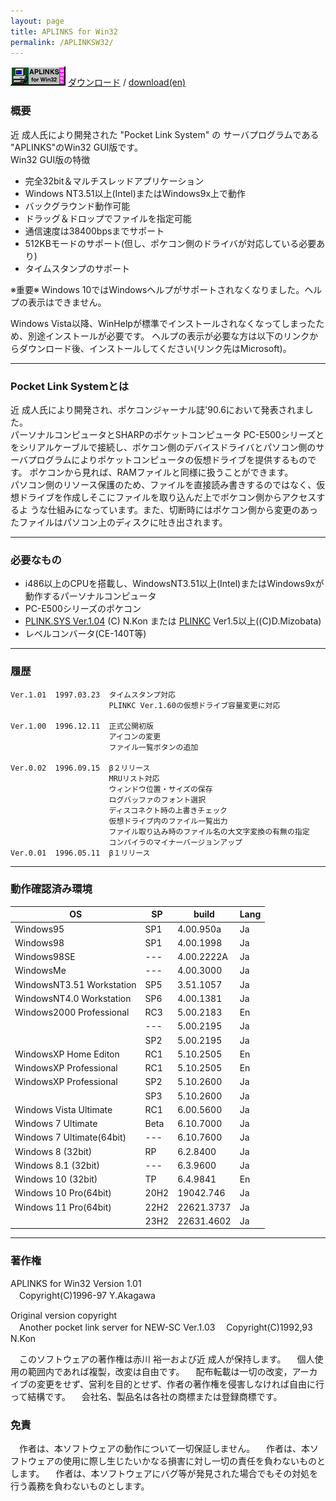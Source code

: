 ```yaml
---
layout: page
title: APLINKS for Win32
permalink: /APLINKSW32/
---
```

![logo](/assets/images/APLINKSW32logo.gif) [ダウンロード](/assets/aplinksw32-1.01.exe) / [download(en)](/assets/aplinksw32-1.02e.exe)
### 概要
近 成人氏により開発された "Pocket Link System" の サーバプログラムである "APLINKS"のWin32 GUI版です。  
Win32 GUI版の特徴
- 完全32bit＆マルチスレッドアプリケーション
- Windows NT3.51以上(Intel)またはWindows9x上で動作
- バックグラウンド動作可能
- ドラッグ＆ドロップでファイルを指定可能
- 通信速度は38400bpsまでサポート
- 512KBモードのサポート(但し、ポケコン側のドライバが対応している必要あり)
- タイムスタンプのサポート 

※重要※
Windows 10ではWindowsヘルプがサポートされなくなりました。ヘルプの表示はできません。 

Windows Vista以降、WinHelpが標準でインストールされなくなってしまったため、別途インストールが必要です。
ヘルプの表示が必要な方は以下のリンクからダウンロード後、インストールしてください(リンク先はMicrosoft)。 

---
### Pocket Link Systemとは
近 成人氏により開発され、ポケコンジャーナル誌'90.6において発表されました。  
パーソナルコンピュータとSHARPのポケットコンピュータ PC-E500シリーズとをシリアルケーブルで接続し、ポケコン側のデバイスドライバとパソコン側のサーバプログラムによりポケットコンピュータの仮想ドライブを提供するものです。
ポケコンから見れば、RAMファイルと同様に扱うことができます。  
パソコン側のリソース保護のため、ファイルを直接読み書きするのではなく、仮想ドライブを作成しそこにファイルを取り込んだ上でポケコン側からアクセスするよ うな仕組みになっています。また、切断時にはポケコン側から変更のあったファイルはパソコン上のディスクに吐き出されます。 

---
### 必要なもの
- i486以上のCPUを搭載し、WindowsNT3.51以上(Intel)またはWindows9xが動作するパーソナルコンピュータ
- PC-E500シリーズのポケコン
- [PLINK.SYS Ver.1.04](http://kenji.ram.ne.jp/e500/soft/index.html#plink) (C) N.Kon または [PLINKC](http://kenji.ram.ne.jp/e500/soft/index.html#plinkc) Ver1.5以上((C)D.Mizobata)
- レベルコンバータ(CE-140T等) 

---
### 履歴
```
Ver.1.01  1997.03.23  タイムスタンプ対応
                      PLINKC Ver.1.60の仮想ドライブ容量変更に対応

Ver.1.00  1996.12.11  正式公開初版
                      アイコンの変更
                      ファイル一覧ボタンの追加

Ver.0.02  1996.09.15  β２リリース
                      MRUリスト対応
                      ウィンドウ位置・サイズの保存
                      ログバッファのフォント選択
                      ディスコネクト時の上書きチェック
                      仮想ドライブ内のファイル一覧出力
                      ファイル取り込み時のファイル名の大文字変換の有無の指定
                      コンパイラのマイナーバージョンアップ
Ver.0.01  1996.05.11  β１リリース
```
---
### 動作確認済み環境

|OS                       |SP  |build     |Lang|
|-------------------------|----|----------|----|
|Windows95                |SP1 |4.00.950a |Ja  |
|Windows98                |SP1 |4.00.1998 |Ja  |
|Windows98SE              |--- |4.00.2222A|Ja  |
|WindowsMe                |--- |4.00.3000 |Ja  |
|WindowsNT3.51 Workstation|SP5 |3.51.1057 |Ja  |
|WindowsNT4.0 Workstation |SP6 |4.00.1381 |Ja  |
|Windows2000 Professional |RC3 |5.00.2183 |En  |
|                         |--- |5.00.2195 |Ja  |
|                         |SP2 |5.00.2195 |Ja  |
|WindowsXP Home Editon	  |RC1 |5.10.2505 |En  |
|WindowsXP Professional	  |RC1 |5.10.2505 |En  |
|WindowsXP Professional	  |SP2 |5.10.2600 |Ja  |
|                         |SP3 |5.10.2600 |Ja  |
|Windows Vista Ultimate   |RC1 |6.00.5600 |Ja  |
|Windows 7 Ultimate	      |Beta|6.10.7000 |Ja  |
|Windows 7 Ultimate(64bit)|--- |6.10.7600 |Ja  |
|Windows 8 (32bit)	      |RP  |6.2.8400  |Ja  |
|Windows 8.1 (32bit)      |--- |6.3.9600  |Ja  |
|Windows 10 (32bit)	      |TP  |6.4.9841  |En  |
|Windows 10 Pro(64bit)    |20H2|19042.746 |Ja  |
|Windows 11 Pro(64bit)    |22H2|22621.3737|Ja  |
|                         |23H2|22631.4602|Ja  |

---
### 著作権
APLINKS for Win32 Version 1.01  
　Copyright(C)1996-97 Y.Akagawa 

Original version copyright  
　Another pocket link server for NEW-SC Ver.1.03 
　Copyright(C)1992,93 N.Kon 

　このソフトウェアの著作権は赤川 裕一および近 成人が保持します。 
　個人使用の範囲内であれば複製，改変は自由です。 
　配布転載は一切の改変，アーカイブの変更をせず、営利を目的とせず、作者の著作権を侵害しなければ自由に行って結構です。 
　会社名、製品名は各社の商標または登録商標です。 

### 免責
　作者は、本ソフトウェアの動作について一切保証しません。 
　作者は、本ソフトウェアの使用に際し生じたいかなる損害に対し一切の責任を負わないものとします。 
　作者は、本ソフトウェアにバグ等が発見された場合でもその対処を行う義務を負わないものとします。 
